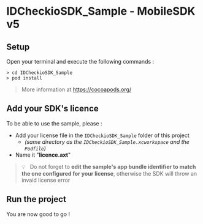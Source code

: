 # IDCheckioSDK_Sample - MobileSDK v5 #

## Setup ##

Open your terminal and execute the following commands :
```
> cd IDCheckioSDK_Sample
> pod install
```

> More information at https://cocoapods.org/

## Add your SDK's licence

To be able to use the sample, please :

- Add your license file in the `IDCheckioSDK_Sample` folder of this project
  - _(same directory as the `IDCheckioSDK_Sample.xcworkspace` and the `Podfile`)_
- Name it "**licence.axt**"

> 💡&nbsp;&nbsp; Do not forget to **edit the sample's app bundle identifier to match the one configured for your license**, otherwise the SDK will throw an invaid license error

## Run the project

You are now good to go !
